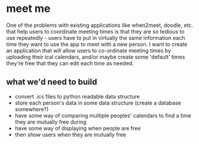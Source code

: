 # meet me

One of the problems with existing applications like when2meet, doodle, etc. that help users to coordinate meeting times is that they are so tedious to use repeatedly - users have to put in virtually the same information each time they want to use the app to meet with a new person. I want to create an application that will allow users to co-ordinate meeting times by uploading their ical calendars, and/or maybe create some 'default' times they're free that they can edit each time as needed.

## what we'd need to build

* convert .ics files to python readable data structure
* store each person's data in some data structure (create a database somewhere?)
* have some way of comparing multiple peoples' calendars to find a time they are mutually free during
* have some way of displaying when people are free
* then show users when they are mutually free
